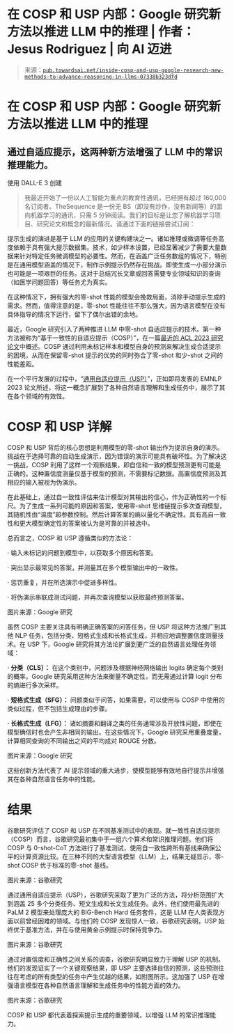 <!--yml

category: 未分类

日期：2024-05-27 15:08:59

-->

# 在 COSP 和 USP 内部：Google 研究新方法以推进 LLM 中的推理 | 作者：Jesus Rodriguez | 向 AI 迈进

> 来源：[`pub.towardsai.net/inside-cosp-and-usp-google-research-new-methods-to-advance-reasoning-in-llms-07338b323dfd`](https://pub.towardsai.net/inside-cosp-and-usp-google-research-new-methods-to-advance-reasoning-in-llms-07338b323dfd)

# 在 COSP 和 USP 内部：Google 研究新方法以推进 LLM 中的推理

## 通过自适应提示，这两种新方法增强了 LLM 中的常识推理能力。

使用 DALL-E 3 创建

> 我最近开始了一份以人工智能为重点的教育性通讯，已经拥有超过 160,000 名订阅者。TheSequence 是一份无 BS（即没有炒作，没有新闻等）的面向机器学习的通讯，只需 5 分钟阅读。我们的目标是让您了解机器学习项目、研究论文和概念的最新情况。请通过下面的链接尝试订阅：

提示生成的演进是基于 LLM 的应用的关键构建块之一。诸如推理或微调等任务高度依赖于具有强大提示数据集。技术，如少样本设置，已经显著减少了需要大量数据来针对特定任务微调模型的必要性。然而，在涵盖广泛任务数组的情况下，特别是在通用模型涵盖的情况下，制作示例提示仍然存在挑战。即使生成一小部分演示也可能是一项艰巨的任务。这对于总结冗长文章或回答需要专业领域知识的查询（如医学问题回答）等任务尤为真实。

在这种情况下，拥有强大的零-shot 性能的模型会挽救局面，消除手动提示生成的需求。然而，值得注意的是，零-shot 性能往往不那么强大，因为语言模型在没有具体指导的情况下运行，留下了偶尔出错的余地。

最近，Google 研究引入了两种推进 LLM 中零-shot 自适应提示的技术。第一种方法被称为“基于一致性的自适应提示（COSP）”，在一篇[最近的 ACL 2023 研究论文](https://aclanthology.org/2023.findings-acl.216/)中概述。COSP 通过利用未标记样本和模型自身的预测来解决生成合适提示的困境，从而在保留零-shot 提示的优势的同时弥合了零-shot 和少-shot 之间的性能差距。

在一个平行发展的过程中，“[通用自适应提示（USP）](https://arxiv.org/abs/2305.14926)”，正如即将发表的 EMNLP 2023 论文所述，将这一概念扩展到了各种自然语言理解和生成任务中，展示了其在各个领域的有效性。

# COSP 和 USP 详解

COSP 和 USP 背后的核心思想是利用模型的零-shot 输出作为提示自身的演示。挑战在于选择可靠的自动生成演示，因为错误的演示可能具有破坏性。为了解决这一挑战，COSP 利用了这样一个观察结果，即自信和一致的模型预测更有可能是正确的。这种置信度测量仅基于模型的预测，不需要标记数据。高置信度预测及其相应的输入被视为伪演示。

在此基础上，通过自一致性评估来估计模型对其输出的信心，作为正确性的一个标尺。为了生成一系列可能的原因和答案，使用零-shot 思维链提示多次查询模型，其随机性由“温度”超参数控制。然后计算答案的熵以量化不确定性。具有高自一致性和更大模型确定性的答案被认为是可靠的并被选中。

总而言之，COSP 和 USP 遵循类似的方法论：

· 输入未标记的问题到模型中，以获取多个原因和答案。

· 突出显示最常见的答案，并测量其在多个模型输出中的一致性。

· 惩罚重复，并在所选演示中促进多样性。

· 将伪演示串联成测试问题，并再次查询模型以获取最终预测答案。

图片来源：Google 研究

虽然 COSP 主要关注具有明确正确答案的问答任务，但 USP 将这种方法推广到其他 NLP 任务，包括分类、短格式生成和长格式生成，并相应地调整置信度测量技术。在 USP 下，Google 研究将其方法论扩展到更广泛的自然语言处理任务领域：

**· 分类（CLS）：** 在这个类别中，问题涉及根据神经网络输出 logits 确定每个类别的概率。Google 研究采用这种方法来衡量不确定性，而无需通过计算 logit 分布的熵进行多次采样。

**· 短格式生成（SFG）：** 问题类似于问答，如果需要，可以使用与 COSP 中使用的类似过程，但不包括生成理由的步骤。

**· 长格式生成（LFG）：** 诸如摘要和翻译之类的任务通常涉及开放性问题，即使在模型确信时也会产生非相同的输出。在这些情况下，Google 研究采用重叠度量，计算相同查询的不同输出之间的平均成对 ROUGE 分数。

图片来源：Google 研究

这些创新方法代表了 AI 提示领域的重大进步，使模型能够有效地自行提示并增强其在各种自然语言任务中的性能。

# 结果

谷歌研究评估了 COSP 和 USP 在不同基准测试中的表现。就一致性自适应提示（COSP）而言，谷歌研究最初集中于一组六个算术和常识推理问题。他们将 COSP 与 0-shot-CoT 方法进行了基准测试，使用自一致性跨所有基线来确保公平的计算资源比较。在三种不同的大型语言模型（LLM）上，结果无疑显示，零-shot COSP 优于标准的零-shot 基线。

图片来源：谷歌研究

通过通用自适应提示（USP），谷歌研究采取了更为广泛的方法，将分析范围扩大到涵盖 25 多个分类任务、短文生成和长文生成任务。此外，他们使用最先进的 PaLM 2 模型来处理庞大的 BIG-Bench Hard 任务套件，这是 LLM 在人类表现方面以前曾经困难的领域。与他们的 COSP 发现惊人一致，谷歌研究表明，USP 始终优于基准方法，并在与使用黄金示例提示时保持竞争力。

图片来源：谷歌研究

通过对置信度和正确性之间关系的调查，谷歌研究明显致力于理解 USP 的机制。他们的发现证实了一个关键观察结果，即 USP 主要选择自信的预测，这些预测往往在考虑的所有类型的任务中产生优越的结果，如附图所示。这加强了 USP 在增强语言模型在各种自然语言理解和生成任务中的性能方面的效力。

图片来源：谷歌研究

COSP 和 USP 都代表着探索提示生成的重要领域，以增强 LLM 的常识推理能力。

